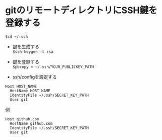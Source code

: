 # gitのリモートディレクトリにSSH鍵を登録する

`$cd ~/.ssh`  
- 鍵を生成する  
`$ssh-keygen -t rsa`  
- 鍵を登録する  
`$pbcopy < ~/.ssh/YOUR_PUBLICKEY_PATH`  

- ssh/configを設定する
```
Host HOST_NAME
  HostName HOST_NAME
  IdentityFile ~/.ssh/SECRET_KEY_PATH
  User git
```  
例  
```
Host github.com
  HostName github.com
  IdentityFile ~/.ssh/SECRET_KEY_PATH
  User git
```
